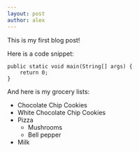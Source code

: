 ```yaml
---
layout: post
author: alex
---
```

This is my first blog post!

Here is a code snippet:

```none
public static void main(String[] args) {
    return 0;
}
```

And here is my grocery lists:
* Chocolate Chip Cookies
* White Chocolate Chip Cookies
* Pizza
    * Mushrooms
    * Bell pepper
* Milk

<div class="circles">
</div>